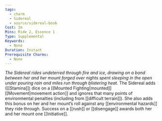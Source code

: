```yaml
---
tags:
  - charm
  - Sidereal
  - source/sidereal-book
Cost: 2m
Mins: Ride 2, Essence 1
Type: Supplemental
Keywords:
  - None
Duration: Instant
Prerequisite Charms:
  - None
---
```

*The Sidereal rides undeterred through fire and ice, drawing on a bond between her and her mount forged over nights spent sleeping in the open under pouring rain and miles run through blistering heat.*
The Sidereal adds ([[Stamina]]) dice on a [[Mounted Fighting|mounted]] [[Movement|movement action]] and ignores that many points of environmental penalties (including from [[difficult terrain]]). She also adds this bonus on her and her mount’s roll against any [[environmental hazards]] they ride through. Success on a [[rush]] or [[disengage]] awards both her and her mount one [[Initiative]].
